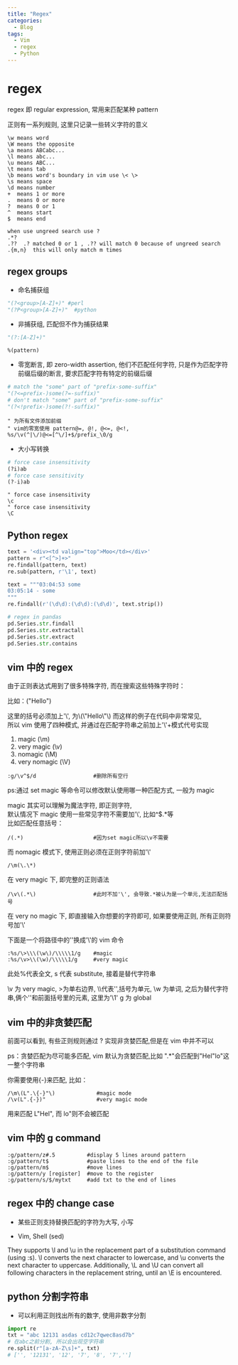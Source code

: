 ```yaml
---
title: "Regex"
categories:
  - Blog
tags:
  - Vim
  - regex
  - Python
---
```


# regex

regex 即 regular expression, 常用来匹配某种 pattern

正则有一系列规则, 这里只记录一些转义字符的意义

```
\w means word
\W means the opposite
\a means ABCabc...
\l means abc...
\u means ABC...
\t means tab
\b means word's boundary in vim use \< \>
\s means space
\d means number
+  means 1 or more
.  means 0 or more
?  means 0 or 1
^  means start
$  means end

when use ungreed search use ?
.*?
.??  .? matched 0 or 1 , .?? will match 0 because of ungreed search
.{m,n}  this will only match m times
```

## regex groups

- 命名捕获组

```python
"(?<group>[A-Z]+)" #perl
"(?P<group>[A-Z]+)"  #python
```

- 非捕获组, 匹配但不作为捕获结果

```python
"(?:[A-Z]+)"
```

```vim
%(pattern)
```

- 零宽断言, 即 zero-width assertion, 他们不匹配任何字符, 只是作为匹配字符前缀后缀的断言, 要求匹配字符有特定的前缀后缀

```python
# match the "some" part of "prefix-some-suffix"
"(?<=prefix-)some(?=-suffix)"
# don't match "some" part of "prefix-some-suffix"
"(?<!prefix-)some(?!-suffix)"
```

```vim
" 为所有文件添加前缀
" vim的零宽使用 pattern@=, @!, @<=, @<!,
%s/\v(^|\/)@<=[^\/]+$/prefix_\0/g
```

- 大小写转换

```python
# force case insensitivity
(?i)ab
# force case sensitivity
(?-i)ab
```

```vim
" force case insensitivity
\c
" force case insensitivity
\C
```

## Python regex

```python
text = '<div><td valign="top">Moo</td></div>'
pattern = r"<[^>]+>"
re.findall(pattern, text)
re.sub(pattern, r'\1', text)

text = """03:04:53 some
03:05:14 - some
"""
re.findall(r'(\d\d):(\d\d):(\d\d)', text.strip())

# regex in pandas
pd.Series.str.findall
pd.Series.str.extractall
pd.Series.str.extract
pd.Series.str.contains
```

## vim 中的 regex

由于正则表达式用到了很多特殊字符, 而在搜索这些特殊字符时：

比如：("Hello")

这里的括号必须加上'\\', 为\\\(\\"Hello\\"\\\) 而这样的例子在代码中非常常见,  
所以 vim 使用了四种模式, 并通过在匹配字符串之前加上'\\'+模式代号实现

1. magic (\m)
2. very magic (\v)
3. nomagic (\M)
4. very nomagic (\V)

```
:g/\v^$/d                  #删除所有空行
```

ps:通过 set magic 等命令可以修改默认使用哪一种匹配方式, 一般为 magic

magic 其实可以理解为魔法字符, 即正则字符,  
默认情况下 magic 使用一些常见字符不需要加'\\', 比如^$.\*等  
比如匹配任意括号：

```
/(.*)                      #因为set magic所以\v不需要
```

而 nomagic 模式下, 使用正则必须在正则字符前加'\\'

```
/\m(\.\*)
```

在 very magic 下, 即完整的正则语法

```
/\v\(.*\)                  #此时不加'\', 会导致.*被认为是一个单元,无法匹配括号
```

在 very no magic 下, 即直接输入你想要的字符即可, 如果要使用正则, 所有正则符号加'\\'

下面是一个将路径中的'\'换成'\\'的 vim 命令

```
:%s/\>\\\(\w\)/\\\\\1/g    #magic
:%s/\v>\\(\w)/\\\\\1/g     #very magic
```

此处%代表全文, s 代表 substitute, 接着是替代字符串

\v 为 very magic, >为单右边界, \\\\代表'\',括号为单元, \w 为单词,
之后为替代字符串,俩个'\'和前面括号里的元素, 这里为'\1'
g 为 global

## vim 中的非贪婪匹配

前面可以看到, 有些正则规则通过 ? 实现非贪婪匹配,但是在 vim 中并不可以

ps：贪婪匹配为尽可能多匹配, vim 默认为贪婪匹配,比如 ".\*"会匹配到"Hel"lo"这一整个字符串

你需要使用{-}来匹配, 比如：

```
/\m\(L".\{-}"\)             #magic mode
/\v(L".{-})"                #very magic mode
```

用来匹配 L"Hel", 而 lo"则不会被匹配

## vim 中的 g command

```
:g/pattern/z#.5          #display 5 lines around pattern
:g/pattern/t$            #paste lines to the end of the file
:g/pattern/m$            #move lines
:g/pattern/y [register]  #move to the register
:g/pattern/s/$/mytxt     #add txt to the end of lines
```

## regex 中的 change case

- 某些正则支持替换匹配的字符为大写, 小写

- Vim, Shell (sed)

They supports \l and \u in the replacement part of a substitution command (using :s).
\l converts the next character to lowercase, and \u converts the next character to uppercase.
Additionally, \L and \U can convert all following characters in the replacement string, until an \E is encountered.

## python 分割字符串

- 可以利用正则找出所有的数字, 使用非数字分割

```python
import re
txt = "abc 12131 asdas cd12c7qwec8asd7b"
# 在abc之前分割, 所以会出现空字符串
re.split(r"[a-zA-Z\s]+", txt)
# ['', '12131', '12', '7', '8', '7','']
```
